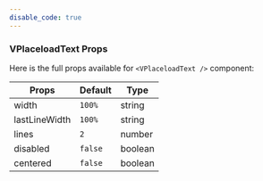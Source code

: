 ```yaml
---
disable_code: true
---
```


### VPlaceloadText Props

Here is the full props available for `<VPlaceloadText />` component:

| Props         | Default                                 | Type    |
| ------------- | --------------------------------------- | ------- |
| width         | <span class="is-string">`100%`</span>   | string  |
| lastLineWidth | <span class="is-string">`100%`</span>   | string  |
| lines         | <span class="is-number">`2`</span>      | number  |
| disabled      | <span class="is-boolean">`false`</span> | boolean |
| centered      | <span class="is-boolean">`false`</span> | boolean |
